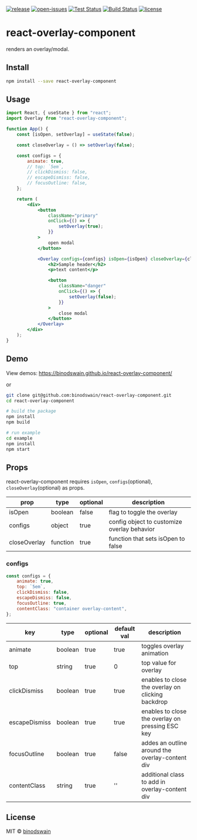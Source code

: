 [![release](https://badgen.net/npm/v/react-overlay-component)](https://www.npmjs.com/package/react-overlay-component)
[![open-issues](https://badgen.net/github/open-issues/binodswain/react-overlay-component)](https://github.com/binodswain/react-overlay-component/issues)
[![Test Status](https://github.com/binodswain/react-overlay-component/workflows/Test/badge.svg)](https://github.com/binodswain/react-overlay-component/actions?query=workflow%3ATest)
[![Build Status](https://github.com/binodswain/react-overlay-component/workflows/Build/badge.svg)](https://github.com/binodswain/react-overlay-component/actions?query=workflow%3ABuild)
[![license](https://badgen.net/github/license/binodswain/react-overlay-component)](https://github.com/binodswain/react-overlay-component/blob/master/LICENSE)

# react-overlay-component

renders an overlay/modal.

## Install

```bash
npm install --save react-overlay-component
```

## Usage

```jsx
import React, { useState } from "react";
import Overlay from "react-overlay-component";

function App() {
    const [isOpen, setOverlay] = useState(false);

    const closeOverlay = () => setOverlay(false);

    const configs = {
        animate: true,
        // top: `5em`,
        // clickDismiss: false,
        // escapeDismiss: false,
        // focusOutline: false,
    };

    return (
        <div>
            <button
                className="primary"
                onClick={() => {
                    setOverlay(true);
                }}
            >
                open modal
            </button>

            <Overlay configs={configs} isOpen={isOpen} closeOverlay={closeOverlay}>
                <h2>Sample header</h2>
                <p>text content</p>

                <button
                    className="danger"
                    onClick={() => {
                        setOverlay(false);
                    }}
                >
                    close modal
                </button>
            </Overlay>
        </div>
    );
}
```

## Demo

View demos: https://binodswain.github.io/react-overlay-component/

or

```bash
git clone git@github.com:binodswain/react-overlay-component.git
cd react-overlay-component

# build the package
npm install
npm build

# run example
cd example
npm install
npm start
```

## Props

react-overlay-component requires `isOpen`, `configs`(optional), `closeOverlay`(optional) as props.

| prop         | type     | optional | description                                 |
| ------------ | -------- | -------- | ------------------------------------------- |
| isOpen       | boolean  | false    | flag to toggle the overlay                  |
| configs      | object   | true     | config object to customize overlay behavior |
| closeOverlay | function | true     | function that sets isOpen to false          |

### configs

```js
const configs = {
    animate: true,
    top: `5em`,
    clickDismiss: false,
    escapeDismiss: false,
    focusOutline: true,
    contentClass: "container overlay-content",
};
```

| key           | type    | optional | default val | description                                       |
| ------------- | ------- | -------- | ----------- | ------------------------------------------------- |
| animate       | boolean | true     | true        | toggles overlay animation                         |
| top           | string  | true     | 0           | top value for overlay                             |
| clickDismiss  | boolean | true     | true        | enables to close the overlay on clicking backdrop |
| escapeDismiss | boolean | true     | true        | enables to close the overlay on pressing ESC key  |
| focusOutline  | boolean | true     | false       | addes an outline around the overlay-content div   |
| contentClass  | string  | true     | ''          | additional class to add in overlay-content div    |

## License

MIT © [binodswain](https://github.com/binodswain)
